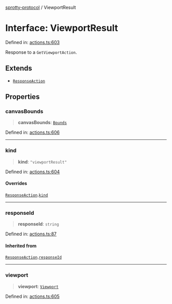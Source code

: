 
[sprotty-protocol](../globals) / ViewportResult

# Interface: ViewportResult

Defined in: [actions.ts:603](https://github.com/eclipse-sprotty/sprotty/blob/f9b2433481cc27a1ac0c92d525a92039ae7f6c76/packages/sprotty-protocol/src/actions.ts#L603)

Response to a `GetViewportAction`.

## Extends

- [`ResponseAction`](../Interface.ResponseAction)

## Properties

### canvasBounds

> **canvasBounds**: [`Bounds`](../Interface.Bounds)

Defined in: [actions.ts:606](https://github.com/eclipse-sprotty/sprotty/blob/f9b2433481cc27a1ac0c92d525a92039ae7f6c76/packages/sprotty-protocol/src/actions.ts#L606)

***

### kind

> **kind**: `"viewportResult"`

Defined in: [actions.ts:604](https://github.com/eclipse-sprotty/sprotty/blob/f9b2433481cc27a1ac0c92d525a92039ae7f6c76/packages/sprotty-protocol/src/actions.ts#L604)

#### Overrides

[`ResponseAction`](../Interface.ResponseAction).[`kind`](../Interface.ResponseAction.md#kind)

***

### responseId

> **responseId**: `string`

Defined in: [actions.ts:87](https://github.com/eclipse-sprotty/sprotty/blob/f9b2433481cc27a1ac0c92d525a92039ae7f6c76/packages/sprotty-protocol/src/actions.ts#L87)

#### Inherited from

[`ResponseAction`](../Interface.ResponseAction).[`responseId`](../Interface.ResponseAction.md#responseid)

***

### viewport

> **viewport**: [`Viewport`](../Interface.Viewport)

Defined in: [actions.ts:605](https://github.com/eclipse-sprotty/sprotty/blob/f9b2433481cc27a1ac0c92d525a92039ae7f6c76/packages/sprotty-protocol/src/actions.ts#L605)
